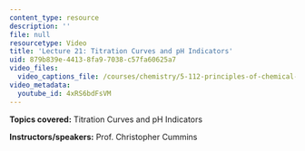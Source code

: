 ```yaml
---
content_type: resource
description: ''
file: null
resourcetype: Video
title: 'Lecture 21: Titration Curves and pH Indicators'
uid: 879b839e-4413-8fa9-7038-c57fa60625a7
video_files:
  video_captions_file: /courses/chemistry/5-112-principles-of-chemical-science-fall-2005/video-lectures/lecture-21-titration-curves-and-ph-indicators/4xRS6bdFsVM.vtt
video_metadata:
  youtube_id: 4xRS6bdFsVM
---
```


**Topics covered:** Titration Curves and pH Indicators

**Instructors/speakers:** Prof. Christopher Cummins